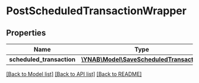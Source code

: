# PostScheduledTransactionWrapper

## Properties
Name | Type | Description | Notes
------------ | ------------- | ------------- | -------------
**scheduled_transaction** | [**\YNAB\Model\SaveScheduledTransaction**](SaveScheduledTransaction.md) |  | 

[[Back to Model list]](../../README.md#documentation-for-models) [[Back to API list]](../../README.md#documentation-for-api-endpoints) [[Back to README]](../../README.md)

